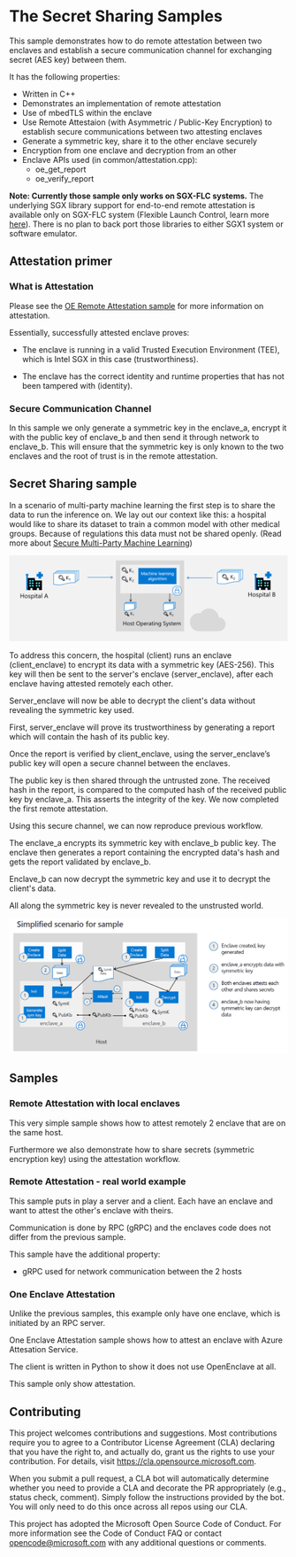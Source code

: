 # The Secret Sharing Samples

This sample demonstrates how to do remote attestation between two enclaves and establish a secure communication channel for exchanging secret (AES key) between them.

It has the following properties:

- Written in C++
- Demonstrates an implementation of remote attestation
- Use of mbedTLS within the enclave
- Use Remote Attestaion (with Asymmetric / Public-Key Encryption) to establish secure communications between two attesting enclaves
- Generate a symmetric key, share it to the other enclave securely
- Encryption from one enclave and decryption from an other
- Enclave APIs used (in common/attestation.cpp):
  - oe_get_report
  - oe_verify_report

**Note: Currently those sample only works on SGX-FLC systems.** The underlying SGX library support for end-to-end remote attestation is available only on SGX-FLC system (Flexible Launch Control, learn more [here](https://software.intel.com/en-us/blogs/2018/12/09/an-update-on-3rd-party-attestation)). There is no plan to back port those libraries to either SGX1 system or software emulator.

## Attestation primer

### What is Attestation

Please see the [OE Remote Attestation sample](https://github.com/openenclave/openenclave/blob/master/samples/remote_attestation/README.md) for more information on attestation.

Essentially, successfully attested enclave proves:

- The enclave is running in a valid Trusted Execution Environment (TEE), which is Intel SGX in this case (trustworthiness).

- The enclave has the correct identity and runtime properties that has not been tampered with (identity).

### Secure Communication Channel

In this sample we only generate a symmetric key in the enclave_a, encrypt it with the public key of enclave_b and then send it through network to enclave_b. This will ensure that the symmetric key is only known to the two enclaves and the root of trust is in the remote attestation.

## Secret Sharing sample

In a scenario of multi-party machine learning the first step is to share the data to run the inference on. We lay out our context like this: a hospital would like to share its dataset to train a common model with other medical groups. Because of regulations this data must not be shared openly. (Read more about [Secure Multi-Party Machine Learning](https://docs.microsoft.com/en-us/archive/msdn-magazine/2019/april/azure-confidential-computing-secure-multi-party-machine-learning-with-azure-confidential-computing))

![Healthcare scenario](images/healthcare_scenario.png)

To address this concern, the hospital (client) runs an enclave (client_enclave) to encrypt its data with a symmetric key (AES-256). This key will then be sent to the server's enclave (server_enclave), after each enclave having attested remotely each other.

Server_enclave will now be able to decrypt the client's data without revealing the symmetric key used.

First, server_enclave will prove its trustworthiness by generating a report which will contain the hash of its public key.

Once the report is verified by client_enclave, using the server_enclave’s public key will open a secure channel between the enclaves.

The public key is then shared through the untrusted zone. The received hash in the report, is compared to the computed hash of the received public key by enclave_a. This asserts the integrity of the key. We now completed the first remote attestation.

Using this secure channel, we can now reproduce previous workflow.

The enclave_a encrypts its symmetric key with enclave_b public key. The enclave then generates a report containing the encrypted data's hash and gets the report validated by enclave_b.

Enclave_b can now decrypt the symmetric key and use it to decrypt the client's data.

All along the symmetric key is never revealed to the unstrusted world.


![Healthcare Scenario Simplified](images/healthcare_sample.png)

## Samples

### Remote Attestation with local enclaves

This very simple sample shows how to attest remotely 2 enclave that are on the same host.

Furthermore we also demonstrate how to share secrets (symmetric encryption key) using the attestation workflow.

### Remote Attestation - real world example

This sample puts in play a server and a client. Each have an enclave and want to attest the other's enclave with theirs.

Communication is done by RPC (gRPC) and the enclaves code does not differ from the previous sample.

This sample have the additional property:
- gRPC used for network communication between the 2 hosts

### One Enclave Attestation

Unlike the previous samples, this example only have one enclave, which is initiated by an RPC server.

One Enclave Attestation sample shows how to attest an enclave with Azure Attesation Service.

The client is written in Python to show it does not use OpenEnclave at all.

This sample only show attestation.

## Contributing

This project welcomes contributions and suggestions. Most contributions require you to agree to a Contributor License Agreement (CLA) declaring that you have the right to, and actually do, grant us the rights to use your contribution. For details, visit https://cla.opensource.microsoft.com.

When you submit a pull request, a CLA bot will automatically determine whether you need to provide a CLA and decorate the PR appropriately (e.g., status check, comment). Simply follow the instructions provided by the bot. You will only need to do this once across all repos using our CLA.

This project has adopted the Microsoft Open Source Code of Conduct. For more information see the Code of Conduct FAQ or contact opencode@microsoft.com with any additional questions or comments.
